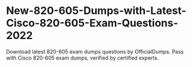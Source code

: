 # New-820-605-Dumps-with-Latest-Cisco-820-605-Exam-Questions-2022
Download latest 820-605 exam dumps questions by OfficialDumps. Pass with Cisco 820-605 exam dumps, verified by certified experts.
